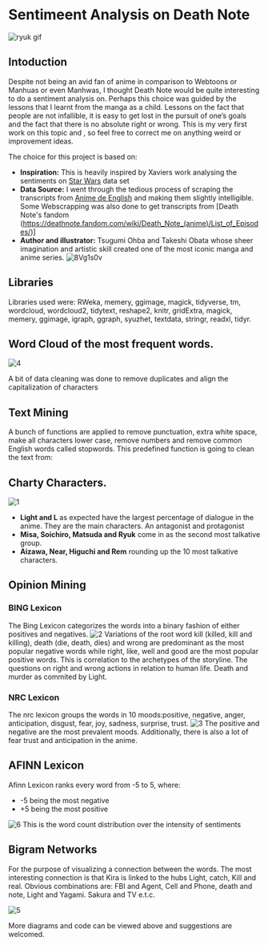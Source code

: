 # Sentimeent Analysis on Death Note
![ryuk gif](https://user-images.githubusercontent.com/93233240/145114947-acae8dd9-9e4b-4454-91e1-aeac3cabc7ae.gif)

## Intoduction
Despite not being an avid fan of anime in comparison to Webtoons or Manhuas or even Manhwas, I thought Death Note would be quite interesting to do a sentiment analysis on. Perhaps this choice was guided by the lessons that I learnt from the manga as a child. Lessons on the fact that people are not infallible, it is easy to get lost in the pursuit of one’s goals and the fact that there is no absolute right or wrong. This is my very first work on this topic and , so feel free to correct me on anything weird or improvement ideas.

The choice for this project is based on:
- **Inspiration:** This is heavily inspired by Xaviers work analysing the sentiments on [Star Wars](https://www.kaggle.com/xvivancos/analyzing-star-wars-movie-scripts) data set
- **Data Source:** I went through the tedious process of scraping the transcripts from [Anime de English](https://anime-de-english.com/category/transcripts/) and making them slightly intelligible. Some Webscrapping was also done to get transcripts from [Death Note's fandom (https://deathnote.fandom.com/wiki/Death_Note_(anime)/List_of_Episodes/)]
- **Author and illustrator:**  Tsugumi Ohba and Takeshi Obata whose sheer imagination and artistic skill created one of the most iconic manga and anime series. 
![8Vg1s0v](https://user-images.githubusercontent.com/93233240/138996937-4fc952d7-972f-44a4-b38e-613f0f8639e7.jpg)

## Libraries
Libraries used were: RWeka, memery, ggimage, magick, tidyverse, tm, wordcloud, wordcloud2, tidytext, reshape2, knitr, gridExtra, magick, memery, ggimage, igraph, ggraph, syuzhet, textdata, stringr, readxl, tidyr.

## Word Cloud of the most frequent words.
![4](https://user-images.githubusercontent.com/93233240/145253323-18d33381-3111-4479-a6af-8464b2ca2b59.png)

A bit of data cleaning was done to remove duplicates and align the capitalization of characters
## Text Mining
A bunch of functions are applied to remove punctuation, extra white space, make all characters lower case, remove numbers and remove common English words called stopwords. 
This predefined function is going to clean the text from:

## Charty Characters.
![1](https://user-images.githubusercontent.com/93233240/145224154-ce20ad9c-7706-451c-b868-849eca5eafe7.png)
- **Light and L** as expected have the largest percentage of dialogue in the anime. They are the main characters. An antagonist and protagonist
- **Misa, Soichiro, Matsuda and Ryuk** come in as the second most talkative group.
- **Aizawa, Near, Higuchi and Rem** rounding up the 10 most talkative characters.

## Opinion Mining
### BING Lexicon 
The Bing Lexicon categorizes the words into a binary fashion of either positives and negatives.
![2](https://user-images.githubusercontent.com/93233240/145231207-79e241cc-cd46-4118-8440-4777e14dbd78.png)
Variations of the root word kill (killed, kill and killing), death (die, death, dies) and wrong are predominant as the most popular negative words while right, like, well and good are the most popular positive words. This is correlation to the archetypes of the storyline. The questions on right and wrong actions in relation to human life. Death and murder as commited by Light.
### NRC Lexicon
The nrc lexicon groups the words in 10 moods:positive, negative, anger, anticipation, disgust, fear, joy, sadness, surprise, trust.
![3](https://user-images.githubusercontent.com/93233240/145233053-869ff087-b357-4d09-9672-f00fba14f661.png)
The positive and negative are the most prevalent moods. Additionally, there is also a lot of fear trust and anticipation in the anime.

## AFINN Lexicon
Afinn Lexicon ranks every word from -5 to 5, where:
- -5 being the most negative
- +5 being the most positive

![6](https://user-images.githubusercontent.com/93233240/145258731-2911018b-d859-4dfc-ba6c-4c0e09eda293.png)
This is the word count distribution over the intensity of sentiments
## Bigram Networks
For the purpose of visualizing a connection between the words. The most interesting connection is that Kira is linked to the hubs Light, catch, Kill and real.
Obvious combinations are: FBI and Agent, Cell and Phone, death and note, Light and Yagami. Sakura and TV e.t.c.

![5](https://user-images.githubusercontent.com/93233240/145255851-cd9c1d72-6de8-4d47-9f68-6febecc1da32.png)

More diagrams and code can be viewed above and suggestions are welcomed.
